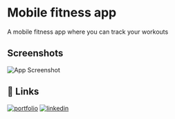 # Mobile fitness app

A mobile fitness app where you can track your workouts

## Screenshots

![App Screenshot](https://fitx-image-bucket.s3.eu-west-1.amazonaws.com/Screenshot+2024-01-31+173814.png)

## 🔗 Links

[![portfolio](https://img.shields.io/badge/my_portfolio-000?style=for-the-badge&logo=ko-fi&logoColor=white)](https://tariqh-portfolio.vercel.app/)
[![linkedin](https://img.shields.io/badge/linkedin-0A66C2?style=for-the-badge&logo=linkedin&logoColor=white)](https://www.linkedin.com/in/tariq-horan/)
